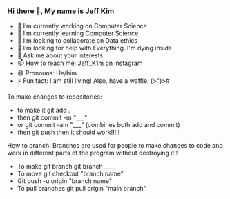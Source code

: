 ### Hi there 👋, My name is Jeff Kim
- 🔭 I’m currently working on Computer Science
- 🌱 I’m currently learning Computer Science
- 👯 I’m looking to collaborate on Data ethics
- 🤔 I’m looking for help with Everything. I'm dying inside.
- 💬 Ask me about your interests
- 📫 How to reach me: Jeff_K1m on instagram
- 😄 Pronouns: He/him
- ⚡ Fun fact: I am still living! Also, have a waffle. (>")>#

To make changes to repositories:
- to make it git add .
- then git commit -m "___"
- or git commit -am "___" (combines both add and commit)
- then git push
then it should work!!!!!

How to branch:
Branches are used for people to make changes to code and work in different parts of the program without destroying it!!
- To make git branch git branch ____
- To move git checkout "branch name" 
- Git push -u origin "branch name"
- To pull branches git pull origin "main branch"